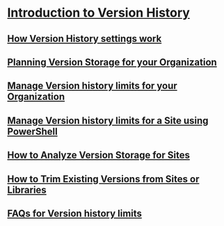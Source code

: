 # [Introduction to Version History](../versioning-overview.md)
## [How Version History settings work](../how-version-history-settings-work.md)
## [Planning Version Storage for your Organization](../planning-version-storage-for-your-organization.md)
## [Manage Version history limits for your Organization](../manage-version-history-limits.md)
## [Manage Version history limits for a Site using PowerShell](../manage-version-history-limits-using-powershell.md)
## [How to Analyze Version Storage for Sites](../how-analyze-version-storage-for-sites.md)
## [How to Trim Existing Versions from Sites or Libraries](../how-to-trim-existing-versions-from-sites-or-libraries.md)
## [FAQs for Version history limits](../faqs-for-versions.md)
